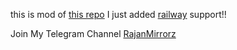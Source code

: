 this is mod of [this repo](https://www.github.com/weebzone/wzml) I just added [railway](https://railway.app) support!!

Join My Telegram Channel [RajanMirrorz](https://telegram.dog/RajanMirrorz)
